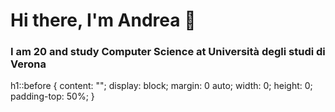 <h1> Hi there, I'm Andrea 👋 </h1>
<h3> I am 20 and study Computer Science at Università degli studi di Verona </h3>


h1::before {
    content: "";
    display: block;
    margin: 0 auto;
    width: 0;
    height: 0;
    padding-top: 50%;
}
<!--
**AndreaPellizzari/AndreaPellizzari** is a ✨ _special_ ✨ repository because its `README.md` (this file) appears on your GitHub profile.

Here are some ideas to get you started:

- 🔭 I’m currently working on ...
- 🌱 I’m currently learning ...
- 👯 I’m looking to collaborate on ...
- 🤔 I’m looking for help with ...
- 💬 Ask me about ...
- 📫 How to reach me: ...
- 😄 Pronouns: ...
- ⚡ Fun fact: ...
-->

